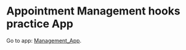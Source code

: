 # Appointment Management hooks practice App

Go to app: [Management_App](https://gestiondecitas.netlify.app).
